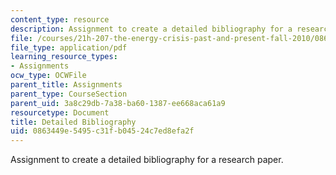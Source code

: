 ```yaml
---
content_type: resource
description: Assignment to create a detailed bibliography for a research paper.
file: /courses/21h-207-the-energy-crisis-past-and-present-fall-2010/0863449e5495c31fb04524c7ed8efa2f_MIT21H_207F10_bibliography.pdf
file_type: application/pdf
learning_resource_types:
- Assignments
ocw_type: OCWFile
parent_title: Assignments
parent_type: CourseSection
parent_uid: 3a8c29db-7a38-ba60-1387-ee668aca61a9
resourcetype: Document
title: Detailed Bibliography
uid: 0863449e-5495-c31f-b045-24c7ed8efa2f
---
```

Assignment to create a detailed bibliography for a research paper.

